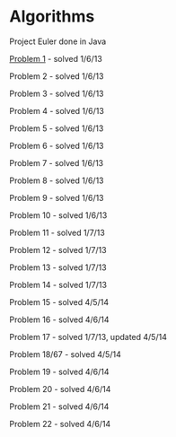 Algorithms
==========

Project Euler done in Java

[Problem 1](src/problem01/MultiplesOf.java) - solved 1/6/13

Problem 2 - solved 1/6/13

Problem 3 - solved 1/6/13

Problem 4 - solved 1/6/13

Problem 5 - solved 1/6/13

Problem 6 - solved 1/6/13

Problem 7 - solved 1/6/13

Problem 8 - solved 1/6/13

Problem 9 - solved 1/6/13

Problem 10 - solved 1/6/13

Problem 11 - solved 1/7/13

Problem 12 - solved 1/7/13

Problem 13 - solved 1/7/13

Problem 14 - solved 1/7/13

Problem 15 - solved 4/5/14

Problem 16 - solved 4/6/14

Problem 17 - solved 1/7/13, updated 4/5/14

Problem 18/67 - solved 4/5/14

Problem 19 - solved 4/6/14

Problem 20 - solved 4/6/14

Problem 21 - solved 4/6/14

Problem 22 - solved 4/6/14

